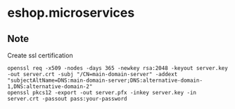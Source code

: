 # eshop.microservices

## Note
Create ssl certification
```
openssl req -x509 -nodes -days 365 -newkey rsa:2048 -keyout server.key -out server.crt -subj "/CN=main-domain-server" -addext "subjectAltName=DNS:main-domain-server;DNS:alternative-domain-1,DNS:alternative-domain-2"
openssl pkcs12 -export -out server.pfx -inkey server.key -in server.crt -passout pass:your-password
```
